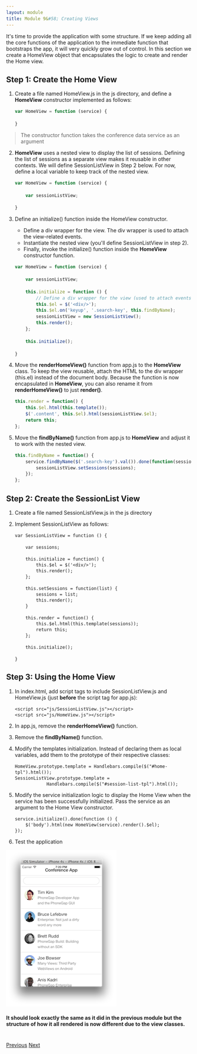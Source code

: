 ```yaml
---
layout: module
title: Module 9&#58; Creating Views
---
```

It's time to provide the application with some structure. If we keep adding all the core functions of the application to the immediate function that bootstraps the app, it will very quickly grow out of control. In this section we create a HomeView object that encapsulates the logic to create and render the Home view.

## Step 1: Create the Home View


1. Create a file named HomeView.js in the js directory, and define a **HomeView** constructor implemented as follows:

    ```javascript
    var HomeView = function (service) {
    
    }
    ```


  >The constructor function takes the conference data service as an argument

2. **HomeView** uses a nested view to display the list of sessions. Defining the list of sessions as a separate view makes it reusable in other contexts. We will define SessionListView in Step 2 below. For now, define a local variable to keep track of the nested view.

    ```javascript
    var HomeView = function (service) {
    
        var sessionListView;
    
    }
    ```

2. Define an initialize() function inside the HomeView constructor.
    - Define a div wrapper for the view. The div wrapper is used to attach the view-related events.
    - Instantiate the nested view (you'll define SessionListView in step 2).
    - Finally, invoke the initialize() function inside the **HomeView** constructor function.

    ```javascript
    var HomeView = function (service) {
    
        var sessionListView;
        
        this.initialize = function () {
            // Define a div wrapper for the view (used to attach events)
            this.$el = $('<div/>');
            this.$el.on('keyup', '.search-key', this.findByName);
            sessionListView = new SessionListView();
            this.render();
        };
        
        this.initialize();
    
    }
    ```

3. Move the **renderHomeView()** function from app.js to the **HomeView** class. To keep the view reusable, attach the HTML to the div wrapper (this.el) instead of the document body. Because the function is now encapsulated in **HomeView**, you can also rename it from **renderHomeView()** to just **render()**.

    ```javascript
    this.render = function() {
        this.$el.html(this.template());
        $('.content', this.$el).html(sessionListView.$el);
        return this;
    };
    ```

4. Move the **findByName()** function from app.js to **HomeView** and adjust it to work with the nested view.

    ```javascript
    this.findByName = function() {
        service.findByName($('.search-key').val()).done(function(sessions) {
            sessionListView.setSessions(sessions);
        });
    };
    ```


## Step 2: Create the SessionList View

1. Create a file named SessionListView.js in the js directory

2. Implement SessionListView as follows:

    ```
    var SessionListView = function () {
    
        var sessions;
        
        this.initialize = function() {
            this.$el = $('<div/>');
            this.render();
        };
        
        this.setSessions = function(list) {
            sessions = list;
            this.render();
        }
        
        this.render = function() {
            this.$el.html(this.template(sessions));
            return this;
        };
        
        this.initialize();
    
    }
    ```

## Step 3: Using the Home View

1. In index.html, add script tags to include SessionListView.js and HomeView.js (just **before** the script tag for app.js):

    ```
    <script src="js/SessionListView.js"></script>
    <script src="js/HomeView.js"></script>
    ```


1. In app.js, remove the **renderHomeView()** function.

1. Remove the **findByName()** function.

1. Modify the templates initialization. Instead of declaring them as local variables, add them to the prototype of their respective classes:

    ```
    HomeView.prototype.template = Handlebars.compile($("#home-tpl").html());
    SessionListView.prototype.template = 
                Handlebars.compile($("#session-list-tpl").html());
    
    ```

1. Modify the service  initialization logic to display the Home View when the service  has been successfully initialized. Pass the service  as an argument to the Home View constructor.

    ```
    service.initialize().done(function () {
        $('body').html(new HomeView(service).render().$el);
    });
    ```

1. Test the application

![](images/create-views-pg9.png)

####  It should look exactly the same as it did in the previous module but the structure of how it all rendered is now different due to the view classes. 

<div class="row" style="margin-top:40px;">
<div class="col-sm-12">
<a href="handlebars-templates.html" class="btn btn-default"><i class="glyphicon glyphicon-chevron-left"></i> 
Previous</a>
<a href="routing.html" class="btn btn-default pull-right">Next <i class="glyphicon glyphicon-chevron-right"></i></a>
</div>
</div>